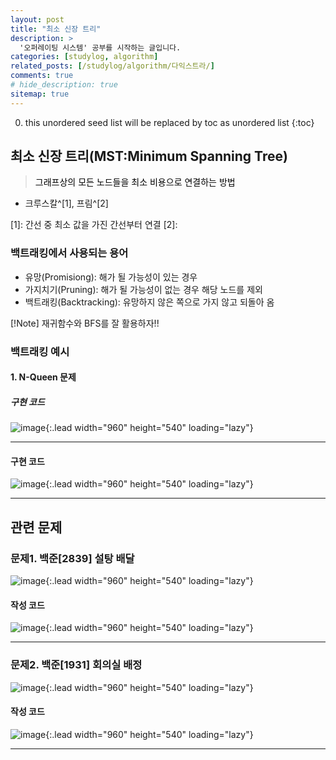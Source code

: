 ```yaml
---
layout: post
title: "최소 신장 트리"
description: >
  '오퍼레이팅 시스템' 공부를 시작하는 글입니다.
categories: [studylog, algorithm]
related_posts: [/studylog/algorithm/다익스트라/]
comments: true
# hide_description: true
sitemap: true
---
```


0. this unordered seed list will be replaced by toc as unordered list 
{:toc}

## 최소 신장 트리(MST:Minimum Spanning Tree)
> <font color="black">그래프상의 모든 노드들을 최소 비용으로 연결하는 방법</font>
- 크루스칼^[1], 프림^[2]

[1]: 간선 중 최소 값을 가진 간선부터 연결
[2]: 

### 백트래킹에서 사용되는 용어
- 유망(Promisiong): 해가 될 가능성이 있는 경우
- 가지치기(Pruning): 해가 될 가능성이 없는 경우 해당 노드를 제외
- 백트래킹(Backtracking): 유망하지 않은 쪽으로 가지 않고 되돌아 옴

[!Note] 재귀함수와 BFS를 잘 활용하자!!

### 백트래킹 예시
#### 1. N-Queen 문제
##### 구현 코드
![image](/assets/study/algorithm/greedy/greedyEx.png){:.lead width="960" height="540" loading="lazy"}
<hr>

#### 구현 코드
![image](/assets/study/algorithm/greedy/greedyEx.png){:.lead width="960" height="540" loading="lazy"}
<hr>

## 관련 문제
### 문제1. 백준[2839] 설탕 배달
![image](/assets/study/algorithm/greedy/bj2839a.png){:.lead width="960" height="540" loading="lazy"}

#### 작성 코드
![image](/assets/study/algorithm/greedy/bj2839b.png){:.lead width="960" height="540" loading="lazy"}
<hr>

### 문제2. 백준[1931] 회의실 배정
![image](/assets/study/algorithm/greedy/bj1931a.png){:.lead width="960" height="540" loading="lazy"}

#### 작성 코드
![image](/assets/study/algorithm/greedy/bj1931b.png){:.lead width="960" height="540" loading="lazy"}
<hr>
